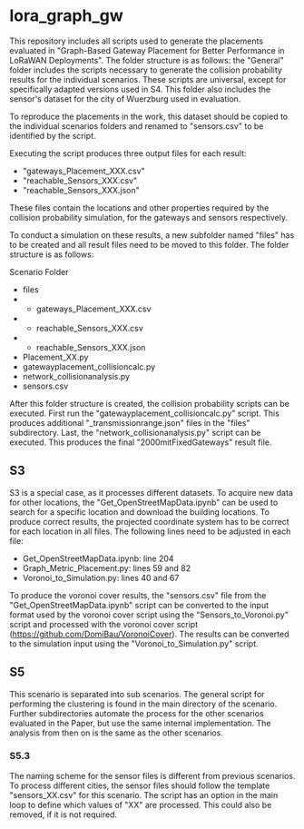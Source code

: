 # lora_graph_gw

This repository includes all scripts used to generate the placements evaluated in "Graph-Based Gateway Placement for Better Performance in LoRaWAN Deployments". The folder structure is as follows: the "General" folder includes the scripts necessary to generate the collision probability results for the individual scenarios. These scripts are universal, except for specifically adapted versions used in S4. This folder also includes the sensor's dataset for the city of Wuerzburg used in evaluation.

To reproduce the placements in the work, this dataset should be copied to the individual scenarios folders and renamed to "sensors.csv" to be identified by the script.

Executing the script produces three output files for each result: 

- "gateways_Placement_XXX.csv"
- "reachable_Sensors_XXX.csv"
- "reachable_Sensors_XXX.json"

These files contain the locations and other properties required by the collision probability simulation, for the gateways and sensors respectively.

To conduct a simulation on these results, a new subfolder named "files" has to be created and all result files need to be moved to this folder. The folder structure is as follows:

Scenario Folder
- files
- - gateways_Placement_XXX.csv
- - reachable_Sensors_XXX.csv
- - reachable_Sensors_XXX.json
- Placement_XX.py
- gatewayplacement_collisioncalc.py
- network_collisionanalysis.py
- sensors.csv

After this folder structure is created, the collision probability scripts can be executed. First run the "gatewayplacement_collisioncalc.py" script. This produces additional "_transmissionrange.json" files in the "files" subdirectory. Last, the "network_collisionanalysis.py" script can be executed. This produces the final "2000mitFixedGateways" result file.

## S3
S3 is a special case, as it processes different datasets. To acquire new data for other locations, the "Get_OpenStreetMapData.ipynb" can be used to search for a specific location and download the building locations. To produce correct results, the projected coordinate system has to be correct for each location in all files. The following lines need to be adjusted in each file:

- Get_OpenStreetMapData.ipynb: line 204
- Graph_Metric_Placement.py: lines 59 and 82
- Voronoi_to_Simulation.py: lines 40 and 67

To produce the voronoi cover results, the "sensors.csv" file from the "Get_OpenStreetMapData.ipynb" script can be converted to the input format used by the voronoi cover script using the "Sensors_to_Voronoi.py" script and processed with the voronoi cover script (https://github.com/DomiBau/VoronoiCover). The results can be converted to the simulation input using the "Voronoi_to_Simulation.py" script.

## S5
This scenario is separated into sub scenarios. The general script for performing the clustering is found in the main directory of the scenario. Further subdirectories automate the process for the other scenarios evaluated in the Paper, but use the same internal implementation. The analysis from then on is the same as the other scenarios.
### S5.3
The naming scheme for the sensor files is different from previous scenarios. To process different cities, the sensor files should follow the template "sensors_XX.csv" for this scenario. The script has an option in the main loop to define which values of "XX" are processed. This could also be removed, if it is not required.
